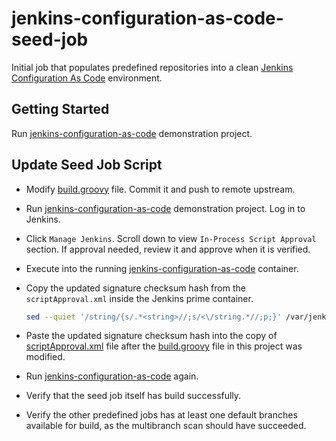 # jenkins-configuration-as-code-seed-job

Initial job that populates predefined repositories into a clean [Jenkins Configuration As Code](https://jenkins.io/projects/jcasc/) environment.

## Getting Started

Run [jenkins-configuration-as-code](https://github.com/sheeeng/jenkins-configuration-as-code/) demonstration project.

## Update Seed Job Script

- Modify [build.groovy](build.groovy) file. Commit it and push to remote upstream.
- Run [jenkins-configuration-as-code](https://github.com/sheeeng/jenkins-configuration-as-code/) demonstration project. Log in to Jenkins.
- Click `Manage Jenkins`. Scroll down to view `In-Process Script Approval` section. If approval needed, review it and approve when it is verified.
- Execute into the running [jenkins-configuration-as-code](https://github.com/sheeeng/jenkins-configuration-as-code/) container.
- Copy the updated signature checksum hash from the `scriptApproval.xml` inside the Jenkins prime container.

    ```bash
    sed --quiet '/string/{s/.*<string>//;s/<\/string.*//;p;}' /var/jenkins_home/scriptApproval.xml
    ```

- Paste the updated signature checksum hash into the copy of [scriptApproval.xml](https://github.com/sheeeng/jenkins-configuration-as-code/blob/master/prime/scriptApproval.xml) file after the [build.groovy](build.groovy) file in this project was modified.
- Run [jenkins-configuration-as-code](https://github.com/sheeeng/jenkins-configuration-as-code/) again.
- Verify that the seed job itself has build successfully.
- Verify the other predefined jobs has at least one default branches available for build, as the multibranch scan should have succeeded.
